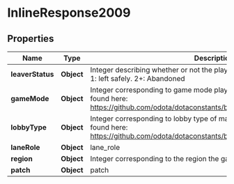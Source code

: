 
# InlineResponse2009

## Properties
Name | Type | Description | Notes
------------ | ------------- | ------------- | -------------
**leaverStatus** | **Object** | Integer describing whether or not the player left the game. 0: didn&#39;t leave. 1: left safely. 2+: Abandoned |  [optional]
**gameMode** | **Object** | Integer corresponding to game mode played. List of constants can be found here: https://github.com/odota/dotaconstants/blob/master/json/game_mode.json |  [optional]
**lobbyType** | **Object** | Integer corresponding to lobby type of match. List of constants can be found here: https://github.com/odota/dotaconstants/blob/master/json/lobby_type.json |  [optional]
**laneRole** | **Object** | lane_role |  [optional]
**region** | **Object** | Integer corresponding to the region the game was played on |  [optional]
**patch** | **Object** | patch |  [optional]



